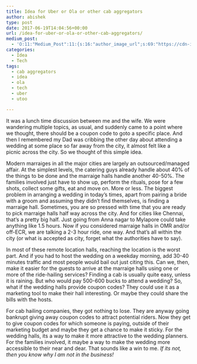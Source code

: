 ```yaml
---
title: Idea for Uber or Ola or other cab aggregators
author: abishek
type: post
date: 2017-06-19T14:04:56+00:00
url: /idea-for-uber-or-ola-or-other-cab-aggregators/
medium_post:
  - 'O:11:"Medium_Post":11:{s:16:"author_image_url";s:69:"https://cdn-images-1.medium.com/fit/c/200/200/0*LfHC1cgdpbsibDbt.jpeg";s:10:"author_url";s:31:"https://medium.com/@abishekgoda";s:11:"byline_name";N;s:12:"byline_email";N;s:10:"cross_link";s:3:"yes";s:2:"id";s:12:"441a86b3a299";s:21:"follower_notification";s:3:"yes";s:7:"license";s:19:"all-rights-reserved";s:14:"publication_id";s:2:"-1";s:6:"status";s:6:"public";s:3:"url";s:90:"https://medium.com/@abishekgoda/idea-for-uber-or-ola-or-other-cab-aggregators-441a86b3a299";}'
categories:
  - Idea
  - Tech
tags:
  - cab aggregators
  - idea
  - ola
  - tech
  - uber
  - utoo

---
```

It was a lunch time discussion between me and the wife. We were wandering multiple topics, as usual, and suddenly came to a point where we thought, there should be a coupon code to goto a specific place. And then I remembered my Dad was cribbing the other day about attending a wedding at some place so far away from the city, it almost felt like a picnic across the city. So we thought of this simple idea.

Modern marraiges in all the major cities are largely an outsourced/managed affair. At the simplest levels, the catering guys already handle about 40% of the things to be done and the marraige halls handle another 40-50%. The families involved just have to show up, perform the rituals, pose for a few shots, collect some gifts, eat and move on. More or less. The biggest problem in arranging a wedding in today&#8217;s times, apart from pairing a bride with a groom and assuming they didn&#8217;t find themselves, is finding a marraige hall. Sometimes, you are so pressed with time that you are ready to pick marraige halls half way across the city. And for cities like Chennai, that&#8217;s a pretty big half. Just going from Anna nagar to Mylapore could take anything like 1.5 hours. Now if you considered marraige halls in OMR and/or off-ECR, we are talking a 2-3 hour ride, one way. And that&#8217;s all within the city (or what is accepted as city, forget what the authorities have to say).

In most of these remote location halls, reaching the location is the worst part. And if you had to host the wedding on a weekday morning, add 30-40 minutes traffic and most people would bail out just citing this. Can we, then, make it easier for the guests to arrive at the marraige halls using one or more of the ride-hailing services? Finding a cab is usually quite easy, unless it is raining. But who would pay 500-600 bucks to attend a wedding? So, what if the wedding halls provide coupon codes? They could use it as a marketing tool to make their hall interesting. Or maybe they could share the bills with the hosts.

For cab hailing companies, they got nothing to lose. They are anyway going bankrupt giving away coupon codes to attract potential riders. Now they get to give coupon codes for which someone is paying, outside of their marketing budget and maybe they get a chance to make it sticky. For the wedding halls, its a way to make it more attractive to the wedding planners. For the families involved, it maybe a way to make the wedding more accessible to their near and dear. That sounds like a win to me. _If its not, then you know why I am not in the business!_